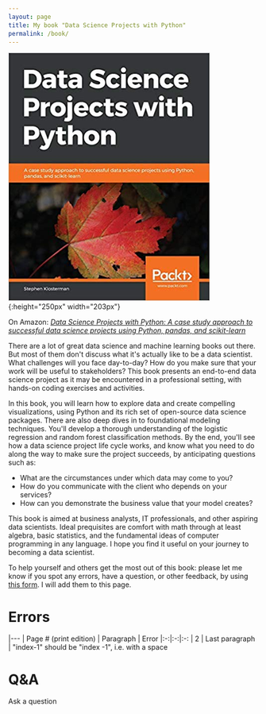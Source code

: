 ```yaml
---
layout: page
title: My book "Data Science Projects with Python"
permalink: /book/
---
```


![book cover](/images/book_cover.jpg){:height="250px" width="203px"}

On Amazon: _[Data Science Projects with Python: A case study approach to successful data science projects using Python, pandas, and scikit-learn](https://www.amazon.com/Data-Science-Projects-Python-scikit-learn-dp-1838551026/dp/1838551026/)_

There are a lot of great data science and machine learning books out there. But most of them don't discuss what it's actually like to be a data scientist. What challenges will you face day-to-day? How do you make sure that your work will be useful to stakeholders? This book presents an end-to-end data science project as it may be encountered in a professional setting, with hands-on coding exercises and activities.

In this book, you will learn how to explore data and create compelling visualizations, using Python and its rich set of open-source data science packages. There are also deep dives in to foundational modeling techniques. You'll develop a thorough understanding of the logistic regression and random forest classification methods. By the end, you'll see how a data science project life cycle works, and know what you need to do along the way to make sure the project succeeds, by anticipating questions such as:

- What are the circumstances under which data may come to you?
- How do you communicate with the client who depends on your services?
- How can you demonstrate the business value that your model creates?

This book is aimed at business analysts, IT professionals, and other aspiring data scientists. Ideal prequisites are comfort with math through at least algebra, basic statistics, and the fundamental ideas of computer programming in any language. I hope you find it useful on your journey to becoming a data scientist.

To help yourself and others get the most out of this book: please let me know if you spot any errors, have a question, or other feedback, by using [this form](https://docs.google.com/forms/d/e/1FAIpQLScop-llj_meLLmJCo4dTycqlJ2MxZFnVxMWsHPzt5aynrLXjw/viewform?usp=sf_link). I will add them to this page.

# Errors

|---
| Page # (print edition) | Paragraph | Error 
|:-:|:-:|:-:
| 2 | Last paragraph | "index-1" should be "index -1", i.e. with a space 

# Q&A

Ask a question

